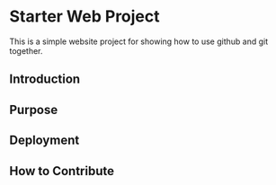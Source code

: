 # Starter Web Project

This is a simple website project for
showing how to use github and git together.

## Introduction

## Purpose

## Deployment

## How to Contribute

